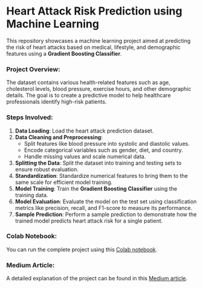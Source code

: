 # Heart Attack Risk Prediction using Machine Learning

This repository showcases a machine learning project aimed at predicting the risk of heart attacks based on medical, lifestyle, and demographic features using a **Gradient Boosting Classifier**.

### Project Overview:
The dataset contains various health-related features such as age, cholesterol levels, blood pressure, exercise hours, and other demographic details. The goal is to create a predictive model to help healthcare professionals identify high-risk patients.

### Steps Involved:

1. **Data Loading**: Load the heart attack prediction dataset.
2. **Data Cleaning and Preprocessing**:
   - Split features like blood pressure into systolic and diastolic values.
   - Encode categorical variables such as gender, diet, and country.
   - Handle missing values and scale numerical data.
3. **Splitting the Data**: Split the dataset into training and testing sets to ensure robust evaluation.
4. **Standardization**: Standardize numerical features to bring them to the same scale for efficient model training.
5. **Model Training**: Train the **Gradient Boosting Classifier** using the training data.
6. **Model Evaluation**: Evaluate the model on the test set using classification metrics like precision, recall, and F1-score to measure its performance.
7. **Sample Prediction**: Perform a sample prediction to demonstrate how the trained model predicts heart attack risk for a single patient.

### Colab Notebook:
You can run the complete project using this [Colab notebook](https://colab.research.google.com/github/pruthvik-sheth/CMPE-255-Data-Mining/blob/main/Assignments/AI_To_Do_Data_Science/Heart_Attack_Prediction.ipynb).

### Medium Article:
A detailed explanation of the project can be found in this [Medium article](https://medium.com/@pns00911/predicting-heart-attack-risk-using-gradient-boosting-a-comprehensive-data-science-workflow-9b1068d66e1b).